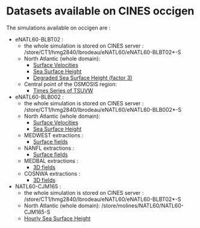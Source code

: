 # Datasets available on CINES occigen

The simulations available on occigen are :
  - eNATL60-BLBT02 :
    - the whole simulation is stored on CINES server : /store/CT1/hmg2840/lbrodeau/eNATL60/eNATL60-BLBT02*-S
    - North Atlantic (whole domain):
      - [Surface Velocities](../items/eNATL60-BLBT02-SSU-SSV.md)
      - [Sea Surface Height](../items/eNATL60-BLBT02-SSH.md)
      - [Degraded Sea Surface Height (factor 3)](../items/eNATL20-BLBT02-SSH-1h.md)
    - Central point of the OSMOSIS region:
      - [Times Series of TSUVW](../items/OSMOSISc60-BLBT02-1h-TSUVW-0-1000m.md)
  - eNATL60-BLB002 :
    - the whole simulation is stored on CINES server : /store/CT1/hmg2840/lbrodeau/eNATL60/eNATL60-BLB002*-S
    - North Atlantic (whole domain):
      - [Surface Velocities](../items/eNATL60-BLB002-SSU-SSV.md)
      - [Sea Surface Height](../items/eNATL60-BLB002-SSH.md)  
    - MEDWEST extractions :
      - [Surface fields](../items/MEDWEST60-BLB002-1h-SSH-SST-SSS-SSU-SSV.md) 
    - NANFL extractions :
      - [Surface fields](../items/NANFL60-BLB002-1h-SSH-SST-SSS-SSU-SSV.md)
    - MEDBAL extractions :
      - [3D fields](../items/MEDBAL60-BLB002-1h-TSUVW-0-1000m.md)
    - COSNWA extractions :
      - [3D fields](../items/COSNWA-BLB002-1h-TSUVW-0-1000m.md)  
  - NATL60-CJM165 :
    - the whole simulation is stored on CINES server : /store/CT1/hmg2840/lbrodeau/eNATL60/eNATL60-BLBT02*-S
    - North Atlantic (whole domain): /store/molines/NATL60/NATL60-CJM165-S
     - [Hourly Sea Surface Height](../items/NATL60-CJM165-SSH-1h.md)
